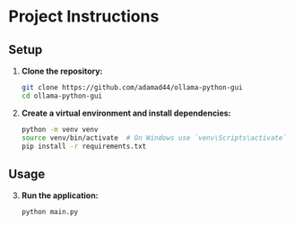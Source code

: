 # Project Instructions

## Setup

1. **Clone the repository:**
    ```sh
    git clone https://github.com/adamad44/ollama-python-gui
    cd ollama-python-gui
    ```

2. **Create a virtual environment and install dependencies:**
    ```sh
    python -m venv venv
    source venv/bin/activate  # On Windows use `venv\Scripts\activate`
    pip install -r requirements.txt
    ```

## Usage

3. **Run the application:**
    ```sh
    python main.py
    ```